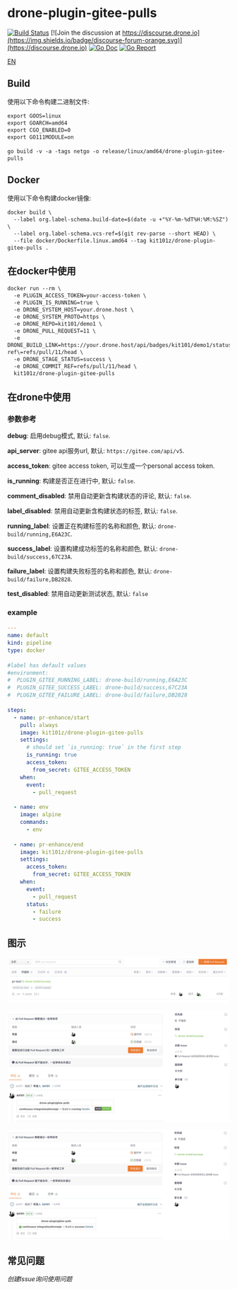 # drone-plugin-gitee-pulls

[![Build Status](http://cloud.drone.io/api/badges/kit101/drone-plugin-gitee-pulls/status.svg)](http://cloud.drone.io/kit101/drone-plugin-gitee-pulls)
[![Join the discussion at https://discourse.drone.io](https://img.shields.io/badge/discourse-forum-orange.svg)](https://discourse.drone.io)
[![Go Doc](https://godoc.org/github.com/kit101/drone-plugin-gitee-pulls?status.svg)](https://godoc.org/github.com/kit101/drone-plugin-gitee-pulls)
[![Go Report](https://goreportcard.com/badge/github.com/kit101/drone-plugin-gitee-pulls)](https://goreportcard.com/report/github.com/kit101/drone-plugin-gitee-pulls)

[EN](./README.md)

<div style="display: none;">
Drone插件，用于在Gitee的PR中创建注释和标签。

有关使用信息和可用选项列表，请查看[文档](https://plugins.drone.io/plugins/gitee-pulls).
</div>

## Build

使用以下命令构建二进制文件:

```console
export GOOS=linux
export GOARCH=amd64
export CGO_ENABLED=0
export GO111MODULE=on

go build -v -a -tags netgo -o release/linux/amd64/drone-plugin-gitee-pulls
```

## Docker

使用以下命令构建docker镜像:

```console
docker build \
  --label org.label-schema.build-date=$(date -u +"%Y-%m-%dT%H:%M:%SZ") \
  --label org.label-schema.vcs-ref=$(git rev-parse --short HEAD) \
  --file docker/Dockerfile.linux.amd64 --tag kit101z/drone-plugin-gitee-pulls .
```

## 在docker中使用

```console
docker run --rm \
  -e PLUGIN_ACCESS_TOKEN=your-access-token \
  -e PLUGIN_IS_RUNNING=true \
  -e DRONE_SYSTEM_HOST=your.drone.host \
  -e DRONE_SYSTEM_PROTO=https \
  -e DRONE_REPO=kit101/demo1 \
  -e DRONE_PULL_REQUEST=11 \
  -e DRONE_BUILD_LINK=https://your.drone.host/api/badges/kit101/demo1/status.svg?ref\=refs/pull/11/head \
  -e DRONE_STAGE_STATUS=success \
  -e DRONE_COMMIT_REF=refs/pull/11/head \
  kit101z/drone-plugin-gitee-pulls
```

## 在drone中使用

### 参数参考

**debug**:
启用debug模式, 默认: `false`.

**api_server**:
gitee api服务url, 默认: `https://gitee.com/api/v5`.

**access_token**:
gitee access token, 可以生成一个personal access token.

**is_running**:
构建是否正在进行中, 默认: `false`.

**comment_disabled**:
禁用自动更新含构建状态的评论, 默认: `false`.

**label_disabled**:
禁用自动更新含构建状态的标签, 默认: `false`.

**running_label**:
设置正在构建标签的名称和颜色, 默认: `drone-build/running,E6A23C`.

**success_label**:
设置构建成功标签的名称和颜色, 默认: `drone-build/success,67C23A`.

**failure_label**:
设置构建失败标签的名称和颜色, 默认: `drone-build/failure,DB2828`.

**test_disabled**:
禁用自动更新测试状态, 默认: `false`

### example
```yaml
---
name: default
kind: pipeline
type: docker

#label has default values
#environment:
#  PLUGIN_GITEE_RUNNING_LABEL: drone-build/running,E6A23C
#  PLUGIN_GITEE_SUCCESS_LABEL: drone-build/success,67C23A
#  PLUGIN_GITEE_FAILURE_LABEL: drone-build/failure,DB2828

steps:
  - name: pr-enhance/start
    pull: always
    image: kit101z/drone-plugin-gitee-pulls
    settings:
      # should set `is_running: true` in the first step
      is_running: true
      access_token:
        from_secret: GITEE_ACCESS_TOKEN
    when:
      event:
        - pull_request

  - name: env
    image: alpine
    commands:
      - env

  - name: pr-enhance/end
    image: kit101z/drone-plugin-gitee-pulls
    settings:
      access_token:
        from_secret: GITEE_ACCESS_TOKEN
    when:
      event:
        - pull_request
      status:
        - failure
        - success
```

## 图示

![pulls page](./docs/img/pulls.jpg)

![drone is https](./docs/img/https.jpg)

![pulls is http](./docs/img/http.jpg)

## 常见问题

_创建Issue询问使用问题_
